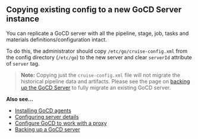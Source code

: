 ## Copying existing config to a new GoCD Server instance

You can replicate a GoCD server with all the pipeline, stage, job, tasks and materials definitions/configuration intact.

To do this, the administrator should copy ```/etc/go/cruise-config.xml``` from the config directory (`/etc/go`) to the new server and clear
`serverId` attribute of `server` tag.

> **Note:** Copying just the ```cruise-config.xml``` file will not migrate the historical pipeline data and
> artifacts. Please see the page on [backing up the GoCD Server](../../../advanced_usage/one_click_backup.md) to fully
> migrate an existing GoCD server.

**Also see...**

- [Installing GoCD agents](../../installing_go_agent.md)
- [Configuring server details](../../configuring_server_details.md)
- [Configure GoCD to work with a proxy](../../configure-reverse-proxy.md)
- [Backing up a GoCD server](../../../advanced_usage/one_click_backup.md)
